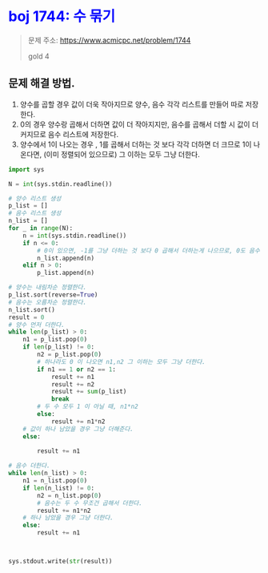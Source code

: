 # <span style="color:blue"> boj 1744: 수 묶기 </span>
> 문제 주소: https://www.acmicpc.net/problem/1744
> 
> gold 4

## 문제 해결 방법.
1. 양수를 곱할 경우 값이 더욱 작아지므로 양수, 음수 각각 리스트를 만들어 따로 저장한다.
2. 0의 경우 양수랑 곱해서 더하면 값이 더 작아지지만, 음수를 곱해서 더할 시 값이 더 커지므로 음수 리스트에 저장한다.
3. 양수에서 1이 나오는 경우 , 1를 곱해서 더하는 것 보다 각각 더하면 더 크므로 1이 나온다면, (이미 정렬되어 있으므로) 그 이하는 모두 그냥 더한다.
```python
import sys

N = int(sys.stdin.readline())

# 양수 리스트 생성
p_list = []
# 음수 리스트 생성
n_list = []
for _ in range(N):
    n = int(sys.stdin.readline())
    if n <= 0:
        # 0이 있으면, -1를 그냥 더하는 것 보다 0 곱해서 더하는게 나으므로, 0도 음수 리스트에 넣는다.
        n_list.append(n)
    elif n > 0:
        p_list.append(n)

# 양수는 내림차순 정렬한다.
p_list.sort(reverse=True)
# 음수는 오름차순 정렬한다.
n_list.sort()
result = 0
# 양수 먼저 더한다.
while len(p_list) > 0:
    n1 = p_list.pop(0)
    if len(p_list) != 0:
        n2 = p_list.pop(0)
        # 하나라도 0 이 나오면 n1,n2 그 이하는 모두 그냥 더한다.
        if n1 == 1 or n2 == 1:
            result += n1
            result += n2
            result += sum(p_list)
            break
        # 두 수 모두 1 이 아닐 때, n1*n2
        else:
            result += n1*n2
    # 값이 하나 남았을 경우 그냥 더해준다.
    else:
        
        result += n1

# 음수 더한다.
while len(n_list) > 0:
    n1 = n_list.pop(0)
    if len(n_list) != 0:
        n2 = n_list.pop(0)
        # 음수는 두 수 무조건 곱해서 더한다.
        result += n1*n2
    # 하나 남았을 경우 그냥 더한다.
    else:
        result += n1



sys.stdout.write(str(result))
```